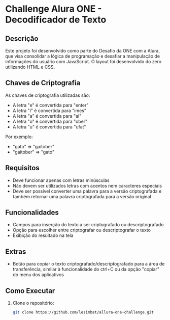 # Challenge Alura ONE - Decodificador de Texto

## Descrição

Este projeto foi desenvolvido como parte do Desafio da ONE com a Alura, que visa consolidar a lógica de programação e desafiar a manipulação de informações do usuário com JavaScript. O layout foi desenvolvido do zero utilizando HTML e CSS.

## Chaves de Criptografia

As chaves de criptografia utilizadas são:

- A letra "e" é convertida para "enter"
- A letra "i" é convertida para "imes"
- A letra "a" é convertida para "ai"
- A letra "o" é convertida para "ober"
- A letra "u" é convertida para "ufat"

Por exemplo:
- "gato" => "gaitober"
- "gaitober" => "gato"

## Requisitos

- Deve funcionar apenas com letras minúsculas
- Não devem ser utilizados letras com acentos nem caracteres especiais
- Deve ser possível converter uma palavra para a versão criptografada e também retornar uma palavra criptografada para a versão original

## Funcionalidades

- Campos para inserção do texto a ser criptografado ou descriptografado
- Opção para escolher entre criptografar ou descriptografar o texto
- Exibição do resultado na tela

## Extras

- Botão para copiar o texto criptografado/descriptografado para a área de transferência, similar à funcionalidade do ctrl+C ou da opção "copiar" do menu dos aplicativos

## Como Executar

1. Clone o repositório:
   ```bash
   git clone https://github.com/lesimbat/allura-one-challenge.git
